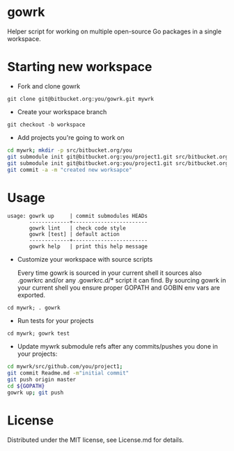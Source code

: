 gowrk
=====

Helper script for working on multiple open-source Go packages in a single
workspace.

# Starting new workspace

  * Fork and clone gowrk

  `git clone git@bitbucket.org:you/gowrk.git mywrk`

  * Create your workspace branch

  `git checkout -b workspace`

  * Add projects you're going to work on

```bash
cd mywrk; mkdir -p src/bitbucket.org/you
git submodule init git@bitbucket.org:you/project1.git src/bitbucket.org/you/project1
git submodule init git@bitbucket.org:you/project1.git src/bitbucket.org/you/project1
git commit -a -m "created new worksapce"
```

# Usage

```
usage: gowrk up     | commit submodules HEADs
       -------------+------------------------
       gowrk lint   | check code style
       gowrk [test] | default action
       -------------+------------------------
       gowrk help   | print this help message
```

  * Customize your workspace with source scripts

    Every time gowrk is sourced in your current shell it sources
    also .gowrkrc and/or any .gowrkrc.d/* script it can find. By
    sourcing gowrk in your current shell you ensure proper GOPATH
    and GOBIN env vars are exported.

  `cd mywrk; . gowrk`

  * Run tests for your projects

  `cd mywrk; gowrk test`

  * Update mywrk submodule refs after any commits/pushes you done
    in your projects:

```bash
cd mywrk/src/github.com/you/project1;
git commit Readme.md -m"initial commit"
git push origin master
cd ${GOPATH}
gowrk up; git push
```

# License

Distributed under the MIT license, see License.md for details.

